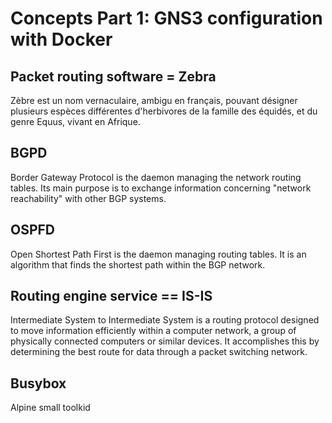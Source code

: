 # Concepts Part 1: GNS3 configuration with Docker

## Packet routing software = Zebra
Zèbre est un nom vernaculaire, ambigu en français, pouvant désigner plusieurs espèces différentes d'herbivores de la famille des équidés, et du genre Equus, vivant en Afrique.

## BGPD
Border Gateway Protocol is the daemon managing the network routing tables. Its main purpose is to exchange information concerning "network reachability" with other BGP systems.

## OSPFD
Open Shortest Path First is the daemon managing routing tables. It is an algorithm that finds the shortest path within the BGP network.

## Routing engine service == IS-IS
Intermediate System to Intermediate System is a routing protocol designed to move information efficiently within a computer network, a group of physically connected computers or similar devices. It accomplishes this by determining the best route for data through a packet switching network.

## Busybox
Alpine small toolkid